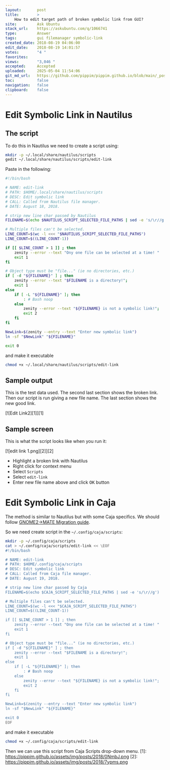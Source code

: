 ```yaml
---
layout:       post
title:        >
    How to edit target path of broken symbolic link from GUI?
site:         Ask Ubuntu
stack_url:    https://askubuntu.com/q/1066741
type:         Answer
tags:         gui filemanager symbolic-link
created_date: 2018-08-19 04:06:00
edit_date:    2018-08-19 14:01:57
votes:        "4 "
favorites:    
views:        "3,046 "
accepted:     Accepted
uploaded:     2025-05-04 11:54:06
git_md_url:   https://github.com/pippim/pippim.github.io/blob/main/_posts/2018/2018-08-19-How-to-edit-target-path-of-broken-symbolic-link-from-GUI_.md
toc:          false
navigation:   false
clipboard:    false
---
```


# Edit Symbolic Link in Nautilus

## The script



To do this in Nautilus we need to create a script using:

``` bash
mkdir -p ~/.local/share/nautilus/scripts
gedit ~/.local/share/nautilus/scripts/edit-link
```

Paste in the following:

<!-- lang-bash -->

``` bash
#!/bin/bash

# NAME: edit-link
# PATH: $HOME/.local/share/nautilus/scripts
# DESC: Edit symbolic link
# CALL: Called from Nautilus file manager.
# DATE: August 18, 2018.

# strip new line char passed by Nautilus
FILENAME=$(echo $NAUTILUS_SCRIPT_SELECTED_FILE_PATHS | sed -e 's/\r//g')

# Multiple files can't be selected.
LINE_COUNT=$(wc -l <<< "$NAUTILUS_SCRIPT_SELECTED_FILE_PATHS")
LINE_COUNT=$((LINE_COUNT-1))

if [[ $LINE_COUNT > 1 ]] ; then
    zenity --error --text "Ony one file can be selected at a time! "
    exit 1
fi

# Object type must be "file..." (ie no directories, etc.)
if [ -d "${FILENAME}" ] ; then
    zenity --error --text "$FILENAME is a directory!";
    exit 1
else
    if [ -L "${FILENAME}" ]; then
        : # Bash noop
    else
        zenity --error --text "${FILENAME} is not a symbolic link!";
        exit 2
    fi
fi

NewLink=$(zenity --entry --text "Enter new symbolic link")
ln -sf "$NewLink" "${FILENAME}"

exit 0
```

and make it executable

``` bash
chmod +x ~/.local/share/nautilus/scripts/edit-link
```

## Sample output

This is the test data used. The second last section shows the broken link. Then our script is run giving a new file name. The last section shows the new good link.

[![Edit Link2][1]][1]

## Sample screen

This is what the script looks like when you run it:

[![edit link 1.png][2]][2]

- Highlight a broken link with Nautilus
- Right click for context menu
- Select `Scripts`
- Select `edit-link`
- Enter new file name above and click <kbd>OK</kbd> button

# Edit Symbolic Link in Caja

The method is similar to Nautilus but with some Caja specifics. We should follow [GNOME2→MATE Migration guide](http://wiki.mate-desktop.org/migrating).

So we need create script in the `~/.config/caja/scripts`:

``` bash
mkdir -p ~/.config/caja/scripts
cat > ~/.config/caja/scripts/edit-link << \EOF
#!/bin/bash

# NAME: edit-link
# PATH: $HOME/.config/caja/scripts
# DESC: Edit symbolic link
# CALL: Called from Caja file manager.
# DATE: August 19, 2018.

# strip new line char passed by Caja
FILENAME=$(echo $CAJA_SCRIPT_SELECTED_FILE_PATHS | sed -e 's/\r//g')

# Multiple files can't be selected.
LINE_COUNT=$(wc -l <<< "$CAJA_SCRIPT_SELECTED_FILE_PATHS")
LINE_COUNT=$((LINE_COUNT-1))

if [[ $LINE_COUNT > 1 ]] ; then
    zenity --error --text "Ony one file can be selected at a time! "
    exit 1
fi

# Object type must be "file..." (ie no directories, etc.)
if [ -d "${FILENAME}" ] ; then
    zenity --error --text "$FILENAME is a directory!";
    exit 1
else
    if [ -L "${FILENAME}" ]; then
        : # Bash noop
    else
        zenity --error --text "${FILENAME} is not a symbolic link!";
        exit 2
    fi
fi

NewLink=$(zenity --entry --text "Enter new symbolic link")
ln -sf "$NewLink" "${FILENAME}"

exit 0
EOF
```

and make it executable

``` bash
chmod +x ~/.config/caja/scripts/edit-link
```

Then we can use this script from Caja Scripts drop-down menu. 
  [1]: https://pippim.github.io/assets/img/posts/2018/0NmbJ.png
  [2]: https://pippim.github.io/assets/img/posts/2018/7ypms.png

